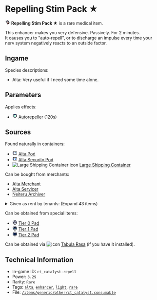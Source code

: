 # Repelling Stim Pack ★

<img src="https://raw.githubusercontent.com/Ceterai/Enternia/main/items/generic/other/ct_catalyst.png" alt="Repelling Stim Pack ★ icon" loading="lazy" width="auto" height="16px"/> **Repelling Stim Pack ★** is a rare medical item.

This enhancer makes you very defensive. Passively. For 2 minutes.  
It causes you to "auto-repell", or to discharge an impulse every time your nerv system negatively reacts to an outside factor.

## Ingame

Species descriptions:

- Alta: Very useful if I need some time alone.

## Parameters

Applies effects:

- <img src="https://raw.githubusercontent.com/Ceterai/Enternia/main/stats/effects/ct_hit_burst/ct_autorepeller.png" alt="Autorepeller icon" loading="lazy" width="auto" height="16px"/> [Autorepeller](https://ceterai.github.io/MyEnternia/Wiki/Autorepeller) (120s)

## Sources

Found naturally in containers:

- <img src="https://raw.githubusercontent.com/Ceterai/Enternia/main/objects/alta/city/pod/icon.png" alt="Alta Pod icon" loading="lazy" width="auto" height="16px"/> [Alta Pod](https://ceterai.github.io/MyEnternia/Wiki/AltaPod)
- <img src="https://raw.githubusercontent.com/Ceterai/Enternia/main/objects/alta/security/pod/icon.png" alt="Alta Security Pod icon" loading="lazy" width="auto" height="16px"/> [Alta Security Pod](https://ceterai.github.io/MyEnternia/Wiki/AltaSecurityPod)
- <img src="https://starbounder.org/mediawiki/images/e/e4/Large_Shipping_Container.png" alt="Large Shipping Container icon" loading="lazy" width="30px" height="12px"/> [Large Shipping Container](https://starbounder.org/Large_Shipping_Container)

Can be bought from merchants:

- [Alta Merchant](https://ceterai.github.io/MyEnternia/Wiki/AltaMerchant)
- [Alta Servicer](https://ceterai.github.io/MyEnternia/Wiki/AltaServicer)
- [Neiteru Archiver](https://ceterai.github.io/MyEnternia/Wiki/NeiteruArchiver)

<details markdown="1"><summary>Given as rent by tenants: (Expand 43 items)</summary>

- [A.R.C.O. Security Guard](https://ceterai.github.io/MyEnternia/Wiki/A.R.C.O.SecurityGuard)
- [Alta Aegisalt Protecta](https://ceterai.github.io/MyEnternia/Wiki/AltaAegisaltProtecta)
- [Alta Army Captain](https://ceterai.github.io/MyEnternia/Wiki/AltaArmyCaptain)
- [Alta Brigadier](https://ceterai.github.io/MyEnternia/Wiki/AltaBrigadier)
- [Alta Copper Girl](https://ceterai.github.io/MyEnternia/Wiki/AltaCopperGirl)
- [Alta Diamond Protecta](https://ceterai.github.io/MyEnternia/Wiki/AltaDiamondProtecta)
- [Alta Durasteel Girl](https://ceterai.github.io/MyEnternia/Wiki/AltaDurasteelGirl)
- [Alta Ferozium Protecta](https://ceterai.github.io/MyEnternia/Wiki/AltaFeroziumProtecta)
- [Alta Guard](https://ceterai.github.io/MyEnternia/Wiki/AltaGuard)
- [Alta Impervium Protecta](https://ceterai.github.io/MyEnternia/Wiki/AltaImperviumProtecta)
- [Alta Iron Girl](https://ceterai.github.io/MyEnternia/Wiki/AltaIronGirl)
- [Alta Lab Guard](https://ceterai.github.io/MyEnternia/Wiki/AltaLabGuard)
- [Alta Mechanic](https://ceterai.github.io/MyEnternia/Wiki/AltaMechanic)
- [Alta Metrocop](https://ceterai.github.io/MyEnternia/Wiki/AltaMetrocop)
- [Alta Peacekeeper](https://ceterai.github.io/MyEnternia/Wiki/AltaPeacekeeper)
- [Alta Rainbow Girl](https://ceterai.github.io/MyEnternia/Wiki/AltaRainbowGirl)
- [Alta Scout](https://ceterai.github.io/MyEnternia/Wiki/AltaScout)
- [Alta Security Captain](https://ceterai.github.io/MyEnternia/Wiki/AltaSecurityCaptain)
- [Alta Security Guard](https://ceterai.github.io/MyEnternia/Wiki/AltaSecurityGuard)
- [Alta Solarium Protecta](https://ceterai.github.io/MyEnternia/Wiki/AltaSolariumProtecta)
- [Alta Soldier](https://ceterai.github.io/MyEnternia/Wiki/AltaSoldier)
- [Alta Titanium Girl](https://ceterai.github.io/MyEnternia/Wiki/AltaTitaniumGirl)
- [Alta Tungsten Girl](https://ceterai.github.io/MyEnternia/Wiki/AltaTungstenGirl)
- [Alta Violium Protecta](https://ceterai.github.io/MyEnternia/Wiki/AltaVioliumProtecta)
- [Arknight](https://ceterai.github.io/MyEnternia/Wiki/Arknight)
- [Citadel Guard](https://ceterai.github.io/MyEnternia/Wiki/CitadelGuard)
- [Dreamer](https://ceterai.github.io/MyEnternia/Wiki/Dreamer)
- [EDS Guard](https://ceterai.github.io/MyEnternia/Wiki/EDSGuard)
- [EDS Heavy Soldier](https://ceterai.github.io/MyEnternia/Wiki/EDSHeavySoldier)
- [EDS Security](https://ceterai.github.io/MyEnternia/Wiki/EDSSecurity)
- [Elin Guard](https://ceterai.github.io/MyEnternia/Wiki/ElinGuard)
- [Elite Guard](https://ceterai.github.io/MyEnternia/Wiki/EliteGuard)
- [Faradea Guard](https://ceterai.github.io/MyEnternia/Wiki/FaradeaGuard)
- [Faradea Legend](https://ceterai.github.io/MyEnternia/Wiki/FaradeaLegend)
- [Faradea Merc](https://ceterai.github.io/MyEnternia/Wiki/FaradeaMerc)
- [Faradea Scavenger](https://ceterai.github.io/MyEnternia/Wiki/FaradeaScavenger)
- [Imperial Guard](https://ceterai.github.io/MyEnternia/Wiki/ImperialGuard)
- [MKI Infiltrator](https://ceterai.github.io/MyEnternia/Wiki/MKIInfiltrator)
- [MKI Intruder](https://ceterai.github.io/MyEnternia/Wiki/MKIIntruder)
- [Sona Soldier](https://ceterai.github.io/MyEnternia/Wiki/SonaSoldier)
- [Spacedrifter](https://ceterai.github.io/MyEnternia/Wiki/Spacedrifter)
- [Stardust Scout](https://ceterai.github.io/MyEnternia/Wiki/StardustScout)
- [Thermounit](https://ceterai.github.io/MyEnternia/Wiki/Thermounit)

</details>

Can be obtained from special items:

- <img src="https://raw.githubusercontent.com/Ceterai/Enternia/main/items/active/alta/loot/tier0.png" alt="Tier 0 Pad icon" loading="lazy" width="auto" height="16px"/> [Tier 0 Pad](https://ceterai.github.io/MyEnternia/Wiki/Tier0Pad)
- <img src="https://raw.githubusercontent.com/Ceterai/Enternia/main/items/active/alta/loot/tier1.png" alt="Tier 1 Pad icon" loading="lazy" width="auto" height="16px"/> [Tier 1 Pad](https://ceterai.github.io/MyEnternia/Wiki/Tier1Pad)
- <img src="https://raw.githubusercontent.com/Ceterai/Enternia/main/items/active/alta/loot/tier2.png" alt="Tier 2 Pad icon" loading="lazy" width="auto" height="16px"/> [Tier 2 Pad](https://ceterai.github.io/MyEnternia/Wiki/Tier2Pad)

Can be obtained via <img src="https://steamuserimages-a.akamaihd.net/ugc/263843960696222713/3EC9A7C005541F7D577EBCB8C5736B4EFC9973D6/" alt="icon" width="8" height="12"/> [Tabula Rasa](https://community.playstarbound.com/resources/the-tabula-rasa.3222/) (if you have it installed).

## Technical Information

- In-game ID: `ct_catalyst-repell`
- Power: `3.29`
- Rarity: `Rare`
- Tags: [`alta`](https://ceterai.github.io/MyEnternia/Wiki/Tags/Alta), [`enhancer`](https://ceterai.github.io/MyEnternia/Wiki/Tags/Enhancer), [`light`](https://ceterai.github.io/MyEnternia/Wiki/Tags/Light), [`rare`](https://ceterai.github.io/MyEnternia/Wiki/Tags/Rare)
- File: [`/items/generic/other/ct_catalyst.consumable`](https://github.com/Ceterai/Enternia/blob/main/items/generic/other/ct_catalyst.consumable)
